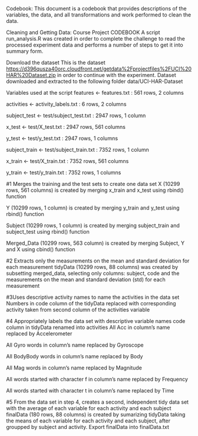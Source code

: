 Codebook:
This document is a codebook that provides descriptions of the variables, the data, and all transformations and work performed to clean the data.

Cleaning and Getting Data: Course Project CODEBOOK
A script run_analysis.R was created in order to complete the challenge to read the processed experiment data and performs a number of steps to get it into summary form.

Download the dataset
This is the dataset https://d396qusza40orc.cloudfront.net/getdata%2Fprojectfiles%2FUCI%20HAR%20Dataset.zip in order to continue with the experiment. 
Dataset downloaded and extracted to the following folder data/UCI-HAR-Dataset

Variables used at the script
features <- features.txt : 561 rows, 2 columns

activities <- activity_labels.txt : 6 rows, 2 columns

subject_test <- test/subject_test.txt : 2947 rows, 1 column

x_test <- test/X_test.txt : 2947 rows, 561 columns

y_test <- test/y_test.txt : 2947 rows, 1 columns

subject_train <- test/subject_train.txt : 7352 rows, 1 column

x_train <- test/X_train.txt : 7352 rows, 561 columns

y_train <- test/y_train.txt : 7352 rows, 1 columns


#1 Merges the training and the test sets to create one data set
X (10299 rows, 561 columns) is created by merging x_train and x_test using rbind() function

Y (10299 rows, 1 column) is created by merging y_train and y_test using rbind() function

Subject (10299 rows, 1 column) is created by merging subject_train and subject_test using rbind() function

Merged_Data (10299 rows, 563 column) is created by merging Subject, Y and X using cbind() function


#2 Extracts only the measurements on the mean and standard deviation for each measurement
tidyData (10299 rows, 88 columns) was created by subsetting merged_data, selecting only columns: subject, code and the measurements on the mean and standard deviation (std) for each measurement

#3Uses descriptive activity names to name the activities in the data set
Numbers in code column of the tidyData replaced with corresponding activity taken from second column of the activities variable

#4 Appropriately labels the data set with descriptive variable names
code column in tidyData renamed into activities
All Acc in column’s name replaced by Accelerometer

All Gyro words in column’s name replaced by Gyroscope

All BodyBody words in column’s name replaced by Body

All Mag words in column’s name replaced by Magnitude

All words started with character f in column’s name replaced by Frequency

All words started with character t in column’s name replaced by Time


#5 From the data set in step 4, creates a second, independent tidy data set with the average of each variable for each activity and each subject
finalData (180 rows, 88 columns) is created by sumarizing tidyData taking the means of each variable for each activity and each subject, after groupped by subject and activity.
Export finalData into finalData.txt
